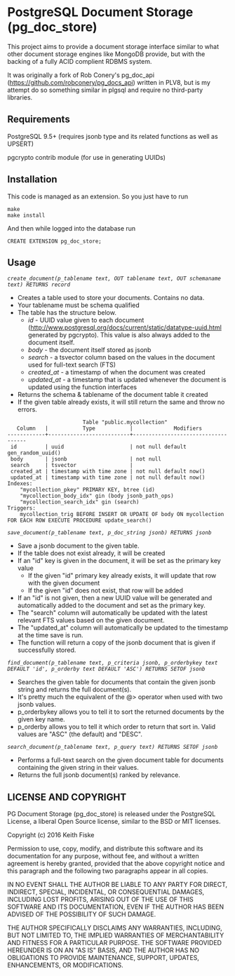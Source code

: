 # PostgreSQL Document Storage (pg_doc_store)

This project aims to provide a document storage interface similar to what other document storage engines like MongoDB provide, but with the backing of a fully ACID complient RDBMS system.

It was originally a fork of Rob Conery's pg_doc_api (https://github.com/robconery/pg_docs_api) written in PLV8, but is my attempt do so something similar in plgsql and require no third-party libraries.

## Requirements

PostgreSQL 9.5+ (requires jsonb type and its related functions as well as UPSERT)

pgcrypto contrib module (for use in generating UUIDs)

## Installation

This code is managed as an extension. So you just have to run

    make
    make install

And then while logged into the database run

    CREATE EXTENSION pg_doc_store;

## Usage

*`create_document(p_tablename text, OUT tablename text, OUT schemaname text) RETURNS record`*

 * Creates a table used to store your documents. Contains no data.
 * Your tablename must be schema qualified
 * The table has the structure below.
    + *id* - UUID value given to each document (http://www.postgresql.org/docs/current/static/datatype-uuid.html generated by pgcrypto). This value is also always added to the document itself.
    + *body* -  the document itself stored as jsonb
    + *search* - a tsvector column based on the values in the document used for full-text search (FTS)
    + *created_at* - a timestamp of when the document was created
    + *updated_at* - a timestamp that is updated whenever the document is updated using the function interfaces
 * Returns the schema & tablename of the document table it created
 * If the given table already exists, it will still return the same and throw no errors.
 
```
                        Table "public.mycollection"
   Column   |           Type           |             Modifiers              
------------+--------------------------+------------------------------------
 id         | uuid                     | not null default gen_random_uuid()
 body       | jsonb                    | not null
 search     | tsvector                 | 
 created_at | timestamp with time zone | not null default now()
 updated_at | timestamp with time zone | not null default now()
Indexes:
    "mycollection_pkey" PRIMARY KEY, btree (id)
    "mycollection_body_idx" gin (body jsonb_path_ops)
    "mycollection_search_idx" gin (search)
Triggers:
    mycollection_trig BEFORE INSERT OR UPDATE OF body ON mycollection FOR EACH ROW EXECUTE PROCEDURE update_search()
```

*`save_document(p_tablename text, p_doc_string jsonb) RETURNS jsonb`*

 * Save a jsonb document to the given table.
 * If the table does not exist already, it will be created
 * If an "id" key is given in the document, it will be set as the primary key value
    + If the given "id" primary key already exists, it will update that row with the given document
    + If the given "id" does not exist, that row will be added
 * If an "id" is not given, then a new UUID value will be generated and automatically added to the document and set as the primary key.
 * The "search" column will automatically be updated with the latest relevant FTS values based on the given document.
 * The "updated_at" column will automatically be updated to the timestamp at the time save is run.
 * The function will return a copy of the jsonb document that is given if successfully stored.


*`find_document(p_tablename text, p_criteria jsonb, p_orderbykey text DEFAULT 'id', p_orderby text DEFAULT 'ASC') RETURNS SETOF jsonb`*

 * Searches the given table for documents that contain the given jsonb string and returns the full document(s).
 * It's pretty much the equivalent of the @> operator when used with two jsonb values.
 * p_orderbykey allows you to tell it to sort the returned documents by the given key name.
 * p_orderby allows you to tell it which order to return that sort in. Valid values are "ASC" (the default)  and "DESC".


*`search_document(p_tablename text, p_query text) RETURNS SETOF jsonb`*

 * Performs a full-text search on the given document table for documents containing the given string in their values.
 * Returns the full jsonb document(s) ranked by relevance.


LICENSE AND COPYRIGHT
---------------------

PG Document Storage (pg_doc_store) is released under the PostgreSQL License, a liberal Open Source license, similar to the BSD or MIT licenses.

Copyright (c) 2016 Keith Fiske

Permission to use, copy, modify, and distribute this software and its documentation for any purpose, without fee, and without a written agreement is hereby granted, provided that the above copyright notice and this paragraph and the following two paragraphs appear in all copies.

IN NO EVENT SHALL THE AUTHOR BE LIABLE TO ANY PARTY FOR DIRECT, INDIRECT, SPECIAL, INCIDENTAL, OR CONSEQUENTIAL DAMAGES, INCLUDING LOST PROFITS, ARISING OUT OF THE USE OF THIS SOFTWARE AND ITS DOCUMENTATION, EVEN IF THE AUTHOR HAS BEEN ADVISED OF THE POSSIBILITY OF SUCH DAMAGE.

THE AUTHOR SPECIFICALLY DISCLAIMS ANY WARRANTIES, INCLUDING, BUT NOT LIMITED TO, THE IMPLIED WARRANTIES OF MERCHANTABILITY AND FITNESS FOR A PARTICULAR PURPOSE. THE SOFTWARE PROVIDED HEREUNDER IS ON AN "AS IS" BASIS, AND THE AUTHOR HAS NO OBLIGATIONS TO PROVIDE MAINTENANCE, SUPPORT, UPDATES, ENHANCEMENTS, OR MODIFICATIONS.
